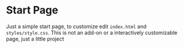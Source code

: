 # Start Page
Just a simple start page, to customize edit `index.html` and `styles/style.css`.
This is not an add-on or a interactively customizable page, just a little project
